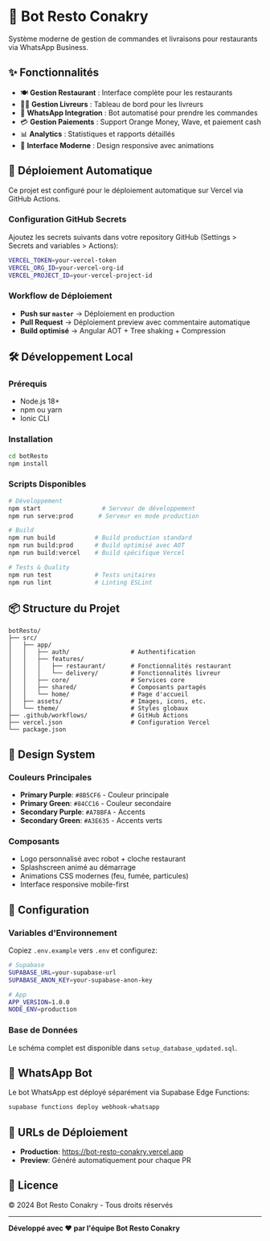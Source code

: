 # 🤖 Bot Resto Conakry

Système moderne de gestion de commandes et livraisons pour restaurants via WhatsApp Business.

## ✨ Fonctionnalités

- 🍽️ **Gestion Restaurant** : Interface complète pour les restaurants
- 🚴‍♂️ **Gestion Livreurs** : Tableau de bord pour les livreurs
- 📱 **WhatsApp Integration** : Bot automatisé pour prendre les commandes
- 💳 **Gestion Paiements** : Support Orange Money, Wave, et paiement cash
- 📊 **Analytics** : Statistiques et rapports détaillés
- 🎨 **Interface Moderne** : Design responsive avec animations

## 🚀 Déploiement Automatique

Ce projet est configuré pour le déploiement automatique sur Vercel via GitHub Actions.

### Configuration GitHub Secrets

Ajoutez les secrets suivants dans votre repository GitHub (Settings > Secrets and variables > Actions):

```bash
VERCEL_TOKEN=your-vercel-token
VERCEL_ORG_ID=your-vercel-org-id  
VERCEL_PROJECT_ID=your-vercel-project-id
```

### Workflow de Déploiement

- **Push sur `master`** → Déploiement en production
- **Pull Request** → Déploiement preview avec commentaire automatique
- **Build optimisé** → Angular AOT + Tree shaking + Compression

## 🛠️ Développement Local

### Prérequis

- Node.js 18+
- npm ou yarn
- Ionic CLI

### Installation

```bash
cd botResto
npm install
```

### Scripts Disponibles

```bash
# Développement
npm start                 # Serveur de développement
npm run serve:prod       # Serveur en mode production

# Build
npm run build           # Build production standard
npm run build:prod      # Build optimisé avec AOT
npm run build:vercel    # Build spécifique Vercel

# Tests & Quality
npm run test            # Tests unitaires
npm run lint            # Linting ESLint
```

## 📦 Structure du Projet

```
botResto/
├── src/
│   ├── app/
│   │   ├── auth/                 # Authentification
│   │   ├── features/
│   │   │   ├── restaurant/       # Fonctionnalités restaurant
│   │   │   └── delivery/         # Fonctionnalités livreur
│   │   ├── core/                 # Services core
│   │   ├── shared/               # Composants partagés
│   │   └── home/                 # Page d'accueil
│   ├── assets/                   # Images, icons, etc.
│   └── theme/                    # Styles globaux
├── .github/workflows/            # GitHub Actions
├── vercel.json                   # Configuration Vercel
└── package.json
```

## 🎨 Design System

### Couleurs Principales

- **Primary Purple**: `#8B5CF6` - Couleur principale
- **Primary Green**: `#84CC16` - Couleur secondaire  
- **Secondary Purple**: `#A78BFA` - Accents
- **Secondary Green**: `#A3E635` - Accents verts

### Composants

- Logo personnalisé avec robot + cloche restaurant
- Splashscreen animé au démarrage
- Animations CSS modernes (feu, fumée, particules)
- Interface responsive mobile-first

## 🔧 Configuration

### Variables d'Environnement

Copiez `.env.example` vers `.env` et configurez:

```bash
# Supabase
SUPABASE_URL=your-supabase-url
SUPABASE_ANON_KEY=your-supabase-anon-key

# App
APP_VERSION=1.0.0
NODE_ENV=production
```

### Base de Données

Le schéma complet est disponible dans `setup_database_updated.sql`.

## 📱 WhatsApp Bot

Le bot WhatsApp est déployé séparément via Supabase Edge Functions:

```bash
supabase functions deploy webhook-whatsapp
```

## 🚀 URLs de Déploiement

- **Production**: https://bot-resto-conakry.vercel.app
- **Preview**: Généré automatiquement pour chaque PR

## 📄 Licence

© 2024 Bot Resto Conakry - Tous droits réservés

---

**Développé avec ❤️ par l'équipe Bot Resto Conakry**